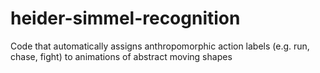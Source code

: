 # heider-simmel-recognition
Code that automatically assigns anthropomorphic action labels (e.g. run, chase, fight) to animations of abstract moving shapes
